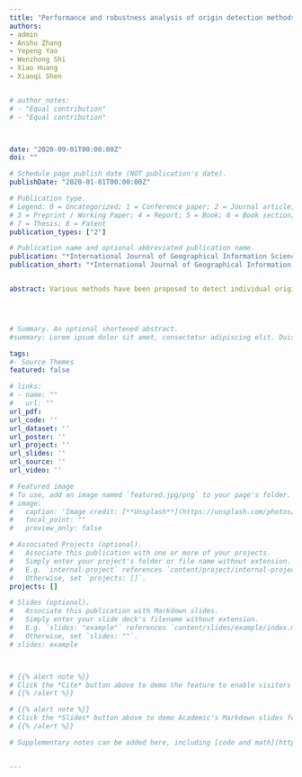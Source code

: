 ```yaml
---
title: "Performance and robustness analysis of origin detection methods with geo-tagged social media data"
authors:
- admin
- Anshu Zhang
- Yepeng Yao
- Wenzhong Shi
- Xiao Huang
- Xiaoqi Shen


# author_notes:
# - "Equal contribution"
# - "Equal contribution"



date: "2020-09-01T00:00:00Z"
doi: ""

# Schedule page publish date (NOT publication's date).
publishDate: "2020-01-01T00:00:00Z"

# Publication type.
# Legend: 0 = Uncategorized; 1 = Conference paper; 2 = Journal article;
# 3 = Preprint / Working Paper; 4 = Report; 5 = Book; 6 = Book section;
# 7 = Thesis; 8 = Patent
publication_types: ["2"]

# Publication name and optional abbreviated publication name.
publication: "*International Journal of Geographical Information Science*"
publication_short: "*International Journal of Geographical Information Science* (accepted) "


abstract: Various methods have been proposed to detect individual origins with geo-tagged social media. However, a common challenge regarding origin detection methods (ODMs) is that, due to the rare availability of ground truth, accuracies and robustness of ODMs haven’t been evaluated yet, undermining the reliability of relevant research. To address this challenge, in this work, we collect users’ real information from unstructured online content, and evaluate performances and robustness of ODMs at individual level. ODMs are evaluated in terms of two tasks:origin detection and differentiating local/tourist. Our results show ODMs achieve high accuracies in origin detection but may overestimate the number of tourists, bringing bias into results. Robustness analysis shows ODMs’ performances are affected by the degree of user activity and count of countries that user has visited, while insensitive to user gender. For temporal sensitivity, ODMs perform better over weekends and summertime than other periods, but the best performances are achieved with datasets covering whole time periods. To the best of our knowledge, this is the first time that performances and robustness of ODMs are evaluated at individual level. Valuable information can be obtained by knowing accuracies/bias of ODMs and how to achieve better performance with proper experiment settings.




# Summary. An optional shortened abstract.
#summary: Lorem ipsum dolor sit amet, consectetur adipiscing elit. Duis posuere tellus ac convallis placerat. Proin tincidunt magna sed ex sollicitudin condimentum.

tags:
#- Source Themes
featured: false

# links:
# - name: ""
#   url: ""
url_pdf: 
url_code: ''
url_dataset: ''
url_poster: ''
url_project: ''
url_slides: ''
url_source: ''
url_video: ''

# Featured image
# To use, add an image named `featured.jpg/png` to your page's folder. 
# image:
#   caption: 'Image credit: [**Unsplash**](https://unsplash.com/photos/jdD8gXaTZsc)'
#   focal_point: ""
#   preview_only: false

# Associated Projects (optional).
#   Associate this publication with one or more of your projects.
#   Simply enter your project's folder or file name without extension.
#   E.g. `internal-project` references `content/project/internal-project/index.md`.
#   Otherwise, set `projects: []`.
projects: []

# Slides (optional).
#   Associate this publication with Markdown slides.
#   Simply enter your slide deck's filename without extension.
#   E.g. `slides: "example"` references `content/slides/example/index.md`.
#   Otherwise, set `slides: ""`.
# slides: example



# {{% alert note %}}
# Click the *Cite* button above to demo the feature to enable visitors to import publication metadata into their reference management software.
# {{% /alert %}}

# {{% alert note %}}
# Click the *Slides* button above to demo Academic's Markdown slides feature.
# {{% /alert %}}

# Supplementary notes can be added here, including [code and math](https://sourcethemes.com/academic/docs/writing-markdown-latex/).


---
```



